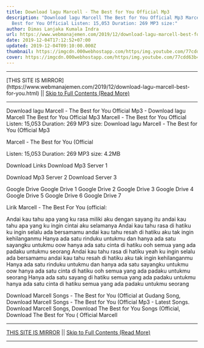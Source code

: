 ```yaml
---
title: Download lagu Marcell - The Best for You Official Mp3
description: "Download lagu Marcell The Best for You Official Mp3 Marcell - The
  Best for You Official Listen: 15,053 Duration: 269 MP3 size:"
author: Dimas Lanjaka Kumala Indra
url: https://www.webmanajemen.com/2019/12/download-lagu-marcell-best-for-you.html
date: 2019-12-04T17:12:52+07:00
updated: 2019-12-04T09:10:00.000Z
thumbnail: https://imgcdn.000webhostapp.com/https/img.youtube.com/77cdd63b44b1a95479c780c0f78877b6.jpeg
cover: https://imgcdn.000webhostapp.com/https/img.youtube.com/77cdd63b44b1a95479c780c0f78877b6.jpeg
---
```


<hr/> [THIS SITE IS MIRROR](https://www.webmanajemen.com/2019/12/download-lagu-marcell-best-for-you.html) || <a href="https://www.webmanajemen.com/2019/12/download-lagu-marcell-best-for-you.html" rel="follow" class="button" id="read-more">Skip to Full Contents (Read More)</a> <hr/> Download lagu Marcell - The Best for You Official Mp3 - Download lagu Marcell The Best for You Official Mp3 Marcell - The Best for You Official Listen: 15,053 Duration: 269 MP3 size: Download lagu Marcell - The Best for You (Official Mp3

  Marcell - The Best for You (Official 

  Listen: 15,053 
  Duration: 269 
  MP3 size: 4.2MB 

  Download Links 
  Download Mp3 Server 1 

  Download Mp3 Server 2 
  Download Server 3 


  Google Drive   Google Drive 1 
  Google Drive 2 
  Google Drive 3 
  Google Drive 4 
  Google Drive 5 
  Google Drive 6 
  Google Drive 7 


                             
Lirik Marcell - The Best For You (official:
                             
 Andai kau tahu apa yang ku rasa 
 miliki aku dengan sayang itu 
 andai kau tahu apa yang ku ingin 
 cintai aku selamanya 
 Andai kau tahu rasa di hatiku 
 ku ingin selalu ada bersamamu 
 andai kau tahu resah di hatiku 
 aku tak ingin kehilanganmu 
 Hanya ada satu rinduku untukmu 
 dan hanya ada satu sayangku untukmu oow 
 hanya ada satu cinta di hatiku ooh 
 semua yang ada padaku untukmu seorang 
 Andai kau tahu rasa di hatiku yeah 
 ku ingin selalu ada bersamamu 
 andai kau tahu resah di hatiku 
 aku tak ingin kehilanganmu 
 Hanya ada satu rinduku untukmu 
 dan hanya ada satu sayangku untukmu oow 
 hanya ada satu cinta di hatiku ooh 
 semua yang ada padaku untukmu seorang 
 Hanya ada satu sayang di hatiku 
 semua yang ada padaku untukmu 
 hanya ada satu cinta di hatiku 
 semua yang ada padaku untukmu seorang 
                         
  Download Marcell Songs - The Best for You (Official at Gudang Song, Download Marcell Songs - The Best for You (Official Mp3 - Latest Songs. Download Marcell Songs, Download The Best for You Songs (Official, Download The Best for You ( Official Marcell <hr/> [THIS SITE IS MIRROR](https://www.webmanajemen.com/2019/12/download-lagu-marcell-best-for-you.html) || <a href="https://www.webmanajemen.com/2019/12/download-lagu-marcell-best-for-you.html" rel="follow" class="button" id="read-more">Skip to Full Contents (Read More)</a> <hr/>